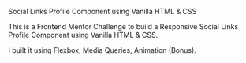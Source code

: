Social Links Profile Component using Vanilla HTML & CSS

This is a Frontend Mentor Challenge to build a Responsive Social Links Profile Component using Vanilla HTML & CSS.

I built it using Flexbox, Media Queries, Animation (Bonus).
